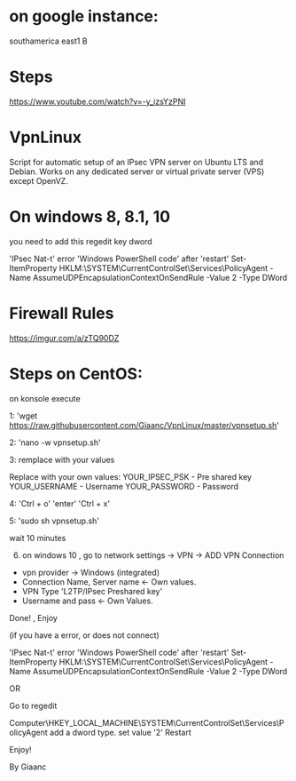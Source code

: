 # on google instance:
southamerica east1 B

# Steps
https://www.youtube.com/watch?v=-y_izsYzPNI

# VpnLinux
Script for automatic setup of an IPsec VPN server on Ubuntu LTS and Debian.
Works on any dedicated server or virtual private server (VPS) except OpenVZ.

# On windows 8, 8.1, 10 
you need to add this regedit key dword

'IPsec Nat-t' error 
'Windows PowerShell code' after 'restart'
Set-ItemProperty HKLM:\SYSTEM\CurrentControlSet\Services\PolicyAgent -Name AssumeUDPEncapsulationContextOnSendRule -Value 2 -Type DWord

# Firewall Rules
https://imgur.com/a/zTQ90DZ

# Steps on CentOS:

on konsole execute

1: 'wget https://raw.githubusercontent.com/Giaanc/VpnLinux/master/vpnsetup.sh'  

2: 'nano -w vpnsetup.sh'

3: remplace with your values

Replace with your own values:
YOUR_IPSEC_PSK - Pre shared key
YOUR_USERNAME - Username
YOUR_PASSWORD - Password

4: 'Ctrl + o'  'enter'  'Ctrl + x'

5: 'sudo sh vpnsetup.sh'

wait 10 minutes

6. on windows 10 , go to network settings -> VPN -> ADD VPN Connection

- vpn provider -> Windows (integrated)
- Connection Name, Server name  <- Own values.
- VPN Type 'L2TP/IPsec Preshared key'
- Username and pass <- Own Values.

Done! , Enjoy

(if you have a error, or does not connect)

'IPsec Nat-t' error
'Windows PowerShell code' after 'restart'
Set-ItemProperty HKLM:\SYSTEM\CurrentControlSet\Services\PolicyAgent -Name AssumeUDPEncapsulationContextOnSendRule -Value 2 -Type DWord

OR 

Go to regedit 

Computer\HKEY_LOCAL_MACHINE\SYSTEM\CurrentControlSet\Services\PolicyAgent
add a dword type.
set value '2'
Restart

Enjoy!


By Giaanc
